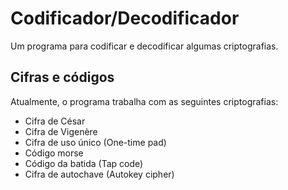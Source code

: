 # Codificador/Decodificador

Um programa para codificar e decodificar algumas criptografias.


## Cifras e códigos

Atualmente, o programa trabalha com as seguintes criptografias:

- Cifra de César
- Cifra de Vigenère
- Cifra de uso único (One-time pad)
- Código morse
- Código da batida (Tap code)
- Cifra de autochave (Autokey cipher)
